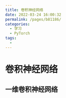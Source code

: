```yaml
---
title: 卷积神经网络
date: 2022-03-24 16:00:32
permalink: /pages/b81186/
categories:
  - 学习
  - PyTorch
tags:
  - 
---
```

# 卷积神经网络
## 一维卷积神经网络